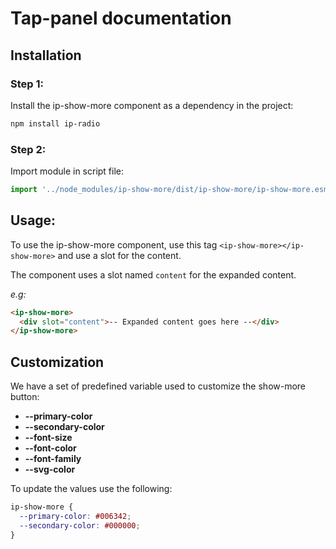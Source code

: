 # Tap-panel documentation

## Installation

### Step 1:

Install the ip-show-more component as a dependency in the project:

```bash
npm install ip-radio
```

### Step 2:

Import module in script file:

```javascript or typescript
import '../node_modules/ip-show-more/dist/ip-show-more/ip-show-more.esm';
```

## Usage:

To use the ip-show-more component, use this tag `<ip-show-more></ip-show-more>` and use a slot for the content.

The component uses a slot named `content` for the expanded content.

_e.g:_

```html
<ip-show-more>
  <div slot="content">-- Expanded content goes here --</div>
</ip-show-more>
```

## Customization

We have a set of predefined variable used to customize the show-more button:

- **--primary-color**
- **--secondary-color**
- **--font-size**
- **--font-color**
- **--font-family**
- **--svg-color**

To update the values use the following:

```css
ip-show-more {
  --primary-color: #006342;
  --secondary-color: #000000;
}
```
